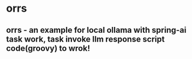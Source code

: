 # orrs
## orrs - an example for local ollama with spring-ai task work, task invoke llm response script code(groovy) to wrok!
